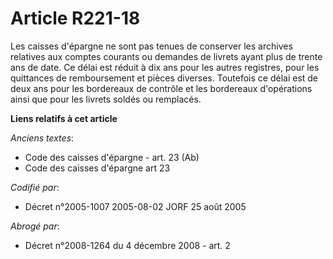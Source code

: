 # Article R221-18

Les caisses d'épargne ne sont pas tenues de conserver les archives relatives aux comptes courants ou demandes de livrets
ayant plus de trente ans de date. Ce délai est réduit à dix ans pour les autres registres, pour les quittances de
remboursement et pièces diverses. Toutefois ce délai est de deux ans pour les bordereaux de contrôle et les bordereaux
d'opérations ainsi que pour les livrets soldés ou remplacés.

**Liens relatifs à cet article**

_Anciens textes_:

  - Code des caisses d'épargne - art. 23 (Ab)
  - Code des caisses d'épargne art 23

_Codifié par_:

  - Décret n°2005-1007 2005-08-02 JORF 25 août 2005

_Abrogé par_:

  - Décret n°2008-1264 du 4 décembre 2008 - art. 2

